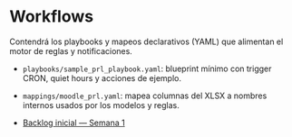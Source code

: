 # Workflows

Contendrá los playbooks y mapeos declarativos (YAML) que alimentan el motor de reglas y notificaciones.

- `playbooks/sample_prl_playbook.yaml`: blueprint mínimo con trigger CRON, quiet hours y acciones de ejemplo.
- `mappings/moodle_prl.yaml`: mapea columnas del XLSX a nombres internos usados por los modelos y reglas.

- [Backlog inicial — Semana 1](./backlog/initial-backlog.md)
